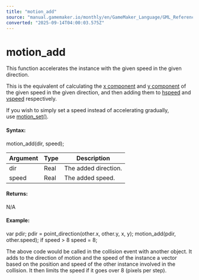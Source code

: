 ```yaml
---
title: "motion_add"
source: "manual.gamemaker.io/monthly/en/GameMaker_Language/GML_Reference/Movement_And_Collisions/Movement/motion_add.htm"
converted: "2025-09-14T04:00:03.575Z"
---
```


# motion\_add

This function accelerates the instance with the given speed in the given direction.

This is the equivalent of calculating the [x component](../../Maths_And_Numbers/Angles_And_Distance/lengthdir_x.md) and [y component](../../Maths_And_Numbers/Angles_And_Distance/lengthdir_y.md) of the given speed in the given direction, and then adding them to [hspeed](../../Asset_Management/Instances/Instance_Variables/hspeed.md) and [vspeed](../../Asset_Management/Instances/Instance_Variables/vspeed.md) respectively.

If you wish to simply set a speed instead of accelerating gradually, use [motion\_set()](motion_set.md).

#### Syntax:

motion\_add(dir, speed);

| Argument | Type | Description |
| --- | --- | --- |
| dir | Real | The added direction. |
| speed | Real | The added speed. |

#### Returns:

N/A

#### Example:

var pdir;
pdir = point\_direction(other.x, other.y, x, y);
motion\_add(pdir, other.speed);
if speed > 8 speed = 8;

The above code would be called in the collision event with another object. It adds to the direction of motion and the speed of the instance a vector based on the position and speed of the other instance involved in the collision. It then limits the speed if it goes over 8 (pixels per step).